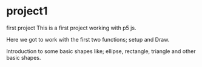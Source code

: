 # project1
first project
This is a first project working with p5 js. 

Here we got to work with the first two functions; setup and Draw.

Introduction to some basic shapes like; ellipse, rectangle, triangle and other basic shapes.
